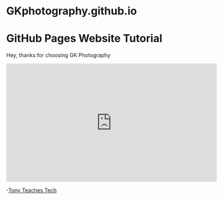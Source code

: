 # GKphotography.github.io
<!DOCTYPE html>
<html lang="en">
<head>
    <meta charset="utf-8"/>
    <title>GKphototgraphy</title>
</head>
<body>
<h1>GitHub Pages Website Tutorial</h1>
<p>Hey, thanks for choosing GK Photography </p>
<iframe width="560" height="315" src="https://www.youtube.com/embed/o5g-lUuFgpg" title="YouTube video player" frameborder="0" allow="accelerometer; autoplay; clipboard-write; encrypted-media; gyroscope; picture-in-picture" allowfullscreen></iframe>
<p>-<a href="https://tonyteaches.tech" target="_blank">Tony Teaches Tech</a></p>
</body>
</html>
